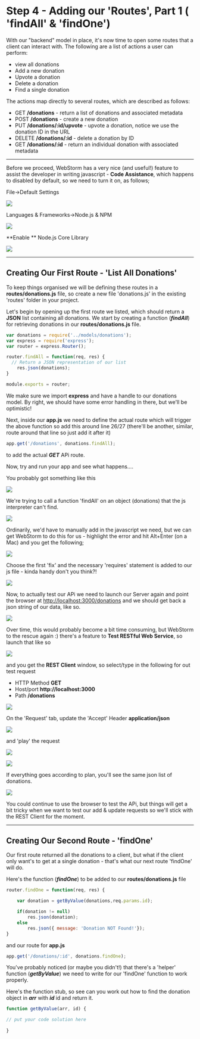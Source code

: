 
# Step 4 - Adding our 'Routes', Part 1 ( 'findAll' & 'findOne')

With our "backend" model in place, it's now time to open some routes that a client can interact with. The following are a list of actions a user can perform:

* view all donations
* Add a new donation
* Upvote a donation
* Delete a donation
* Find a single donation

The actions map directly to several routes, which are described as follows:

* GET **/donations** - return a list of donations and associated metadata
* POST **/donations** - create a new donation
* PUT **/donations/:id/upvote** - upvote a donation, notice we use the donation ID in the URL
* DELETE **/donations/:id** - delete a donation by ID
* GET **/donations/:id** - return an individual donation with associated metadata

---
Before we proceed, WebStorm has a very nice (and useful!) feature to assist the developer in writing javascript - **Code Assistance**, which happens to disabled by default, so we need to turn it on, as follows;

File->Default Settings

![](../lab02/images/lab02s10.png)

Languages & Frameworks->Node.js & NPM

![](../lab02/images/lab02s11.png)

**Enable ** Node.js Core Library

![](../lab02/images/lab02s12.png)

---

## Creating Our First Route - 'List All Donations'

To keep things organised we will be defining these routes in a **routes/donations.js** file, so create a new file 'donations.js' in the existing 'routes' folder in your project.

Let's begin by opening up the first route we listed, which should return a **JSON** list containing all donations. We start by creating a function (***findAll***) for retrieving donations in our **routes/donations.js** file.

```javascript
var donations = require('../models/donations');
var express = require('express');
var router = express.Router();

router.findAll = function(req, res) {
  // Return a JSON representation of our list
    res.json(donations);
}

module.exports = router;
```
We make sure we import **express** and have a handle to our donations model. By right, we should have some error handling in there, but we'll be optimistic!

Next, inside our **app.js** we need to define the actual route which will trigger the above function so add this around line 26/27 (there'll be another, similar, route around that line so just add it after it)

```javascript
app.get('/donations', donations.findAll);
```
to add the actual ***GET*** APi route.

Now, try and run your app and see what happens....

You probably got something like this

![](../lab02/images/lab02s13.png)

We're trying to call a function 'findAll' on an object (donations) that the js interpreter can't find.

![](../lab02/images/lab02s14.png)

Ordinarily, we'd have to manually add in the javascript we need, but we can get WebStorm to do this for us - highlight the error and hit Alt+Enter (on a Mac) and you get the following;

![](../lab02/images/lab02s15.png)

Choose the first 'fix' and the necessary 'requires' statement is added to our js file - kinda handy don't you think?!

![](../lab02/images/lab02s16.png)

Now, to actually test our APi we need to launch our Server again and point the browser at [http://localhost:3000/donations](http://localhost:3000/donations) and we should get back a json string of our data, like so.

![](../lab02/images/lab02s22.png)

Over time, this would probably become a bit time consuming, but WebStorm to the rescue again :) there's a feature to **Test RESTful Web Service**, so launch that like so

![](../lab02/images/lab02s17.png)

and you get the **REST Client** window, so select/type in the following for out test request

* HTTP Method **GET**
* Host/port **http://localhost:3000**
* Path **/donations**

![](../lab02/images/lab02s18.png)

On the 'Request' tab, update the 'Accept' Header **application/json**

![](../lab02/images/lab02s20.png)

and 'play' the request

![](../lab02/images/lab02s23.png)

![](../lab02/images/lab02s23a.png)

If everything goes according to plan, you'll see the same json list of donations.

![](../lab02/images/lab02s19.png)


You could continue to use the browser to test the APi, but things will get a bit tricky when we want to test our add & update requests so we'll stick with the REST Client for the moment.

---
## Creating Our Second Route - 'findOne'

Our first route returned all the donations to a client, but what if the client only want's to get at a single donation - that's what our next route 'findOne' will do.


Here's the function (***findOne***) to be added to our **routes/donations.js** file

```javascript
router.findOne = function(req, res) {

    var donation = getByValue(donations,req.params.id);

    if(donation != null)
        res.json(donation);
    else
        res.json({ message: 'Donation NOT Found!'});
}
```
and our route for **app.js**

```javascript
app.get('/donations/:id', donations.findOne);
```
You've probably noticed (or maybe you didn't!) that there's a 'helper' function (***getByValue***) we need to write for our 'findOne' function to work properly.



Here's the function stub, so see can you work out how to find the donation object in ***arr*** with ***id*** id and return it.

```javascript
function getByValue(arr, id) {

// put your code solution here
    
}
```